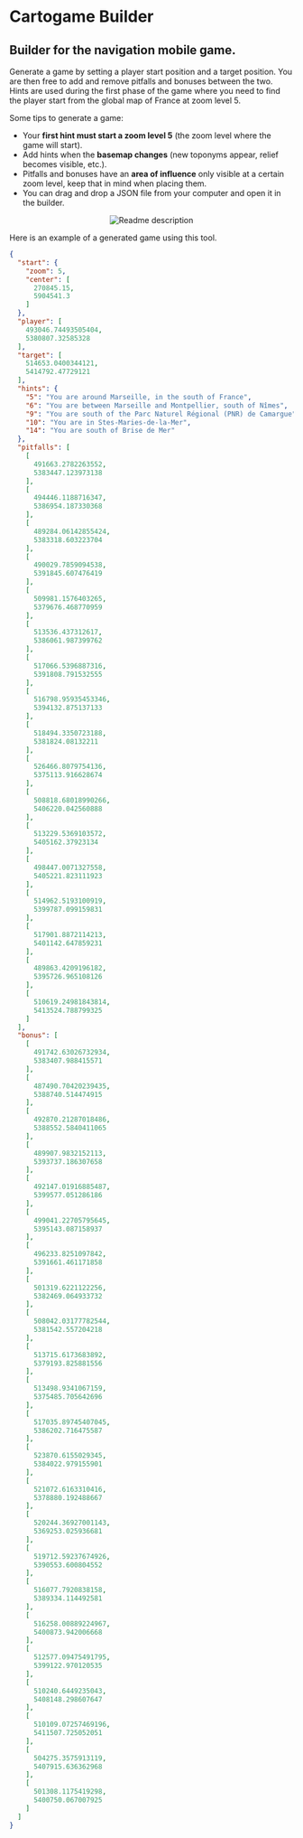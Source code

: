 # Cartogame Builder

## Builder for the navigation mobile game.

Generate a game by setting a player start position and a target position. You are then free
to add and remove pitfalls and bonuses between the two.
Hints are used during the first phase of the game where you need to find the player start from
the global map of France at zoom level 5.

Some tips to generate a game:
- Your **first hint must start a zoom level 5** (the zoom level where the game will start).
- Add hints when the **basemap changes** (new toponyms appear, relief becomes visible, etc.).
- Pitfalls and bonuses have an **area of influence** only visible at a certain zoom level, keep that in mind when placing them.
- You can drag and drop a JSON file from your computer and open it in the builder.

<p align="center">
  <img src="https://raw.githubusercontent.com/LostInZoom/cartogame-builder/refs/heads/main/readme-description.png" alt="Readme description"/>
</p>

Here is an example of a generated game using this tool.

```json
{
  "start": {
    "zoom": 5,
    "center": [
      270845.15,
      5904541.3
    ]
  },
  "player": [
    493046.74493505404,
    5380807.32585328
  ],
  "target": [
    514653.0400344121,
    5414792.47729121
  ],
  "hints": {
    "5": "You are around Marseille, in the south of France",
    "6": "You are between Marseille and Montpellier, south of Nîmes",
    "9": "You are south of the Parc Naturel Régional (PNR) de Camargue",
    "10": "You are in Stes-Maries-de-la-Mer",
    "14": "You are south of Brise de Mer"
  },
  "pitfalls": [
    [
      491663.2782263552,
      5383447.123973138
    ],
    [
      494446.1188716347,
      5386954.187330368
    ],
    [
      489284.06142855424,
      5383318.603223704
    ],
    [
      490029.7859094538,
      5391845.607476419
    ],
    [
      509981.1576403265,
      5379676.468770959
    ],
    [
      513536.437312617,
      5386061.987399762
    ],
    [
      517066.5396887316,
      5391808.791532555
    ],
    [
      516798.95935453346,
      5394132.875137133
    ],
    [
      518494.3350723188,
      5381824.08132211
    ],
    [
      526466.8079754136,
      5375113.916628674
    ],
    [
      508818.68018990266,
      5406220.042560888
    ],
    [
      513229.5369103572,
      5405162.37923134
    ],
    [
      498447.0071327558,
      5405221.823111923
    ],
    [
      514962.5193100919,
      5399787.099159831
    ],
    [
      517901.8872114213,
      5401142.647859231
    ],
    [
      489863.4209196182,
      5395726.965108126
    ],
    [
      510619.24981843814,
      5413524.788799325
    ]
  ],
  "bonus": [
    [
      491742.63026732934,
      5383407.988415571
    ],
    [
      487490.70420239435,
      5388740.514474915
    ],
    [
      492870.21287018486,
      5388552.5840411065
    ],
    [
      489907.9832152113,
      5393737.186307658
    ],
    [
      492147.01916885487,
      5399577.051286186
    ],
    [
      499041.22705795645,
      5395143.087158937
    ],
    [
      496233.8251097842,
      5391661.461171858
    ],
    [
      501319.6221122256,
      5382469.064933732
    ],
    [
      508042.03177782544,
      5381542.557204218
    ],
    [
      513715.6173683892,
      5379193.825881556
    ],
    [
      513498.9341067159,
      5375485.705642696
    ],
    [
      517035.89745407045,
      5386202.716475587
    ],
    [
      523870.6155029345,
      5384022.979155901
    ],
    [
      521072.6163310416,
      5378880.192488667
    ],
    [
      520244.36927001143,
      5369253.025936681
    ],
    [
      519712.59237674926,
      5390553.600804552
    ],
    [
      516077.7920838158,
      5389334.114492581
    ],
    [
      516258.00889224967,
      5400873.942006668
    ],
    [
      512577.09475491795,
      5399122.970120535
    ],
    [
      510240.6449235043,
      5408148.298607647
    ],
    [
      510109.07257469196,
      5411507.725052051
    ],
    [
      504275.3575913119,
      5407915.636362968
    ],
    [
      501308.1175419298,
      5400750.067007925
    ]
  ]
}
```